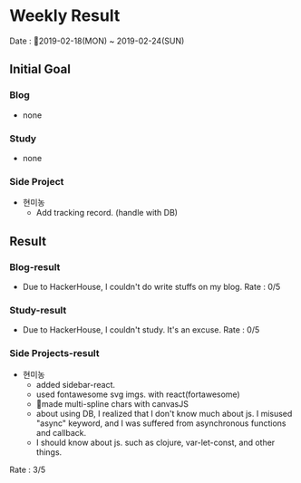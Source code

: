 # Weekly Result

Date : 2019-02-18(MON) ~ 2019-02-24(SUN)

## Initial Goal

### Blog

* none

### Study

* none

### Side Project

* 현미농
  * Add tracking record. (handle with DB)

## Result

### Blog-result

* Due to HackerHouse, I couldn't do write stuffs on my blog.
Rate : 0/5

### Study-result

* Due to HackerHouse, I couldn't study. It's an excuse.
Rate : 0/5

### Side Projects-result

* 현미농
  * added sidebar-react.
  * used fontawesome svg imgs. with react(fortawesome)
  * made multi-spline chars with canvasJS
  * about using DB, I realized that I don't know much about js. I misused "async" keyword, and I was suffered from asynchronous functions and callback. 
  * I should know about js. such as clojure, var-let-const, and other things.

Rate : 3/5